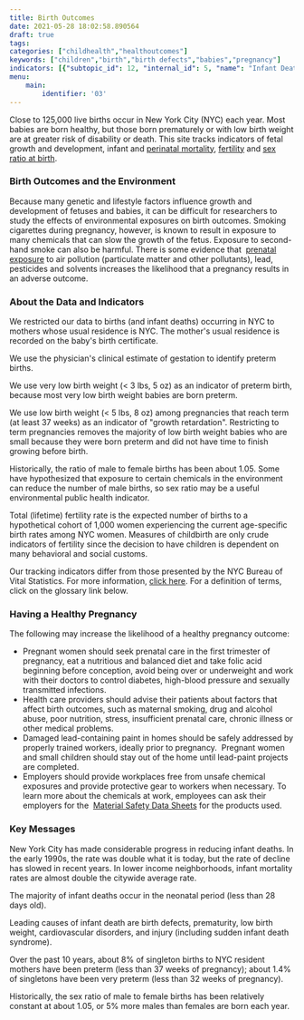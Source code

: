 ```yaml
---
title: Birth Outcomes
date: 2021-05-28 18:02:58.890564
draft: true
tags: 
categories: ["childhealth","healthoutcomes"]
keywords: ["children","birth","birth defects","babies","pregnancy"]
indicators: [{"subtopic_id": 12, "internal_id": 5, "name": "Infant Death", "URL": "https://a816-dohbesp.nyc.gov/IndicatorPublic/VisualizationData.aspx?id=5,719b87,12,Summarize"}, {"subtopic_id": 12, "internal_id": 4, "name": "Low Birthweight at Full Term", "URL": "https://a816-dohbesp.nyc.gov/IndicatorPublic/VisualizationData.aspx?id=4,719b87,12,Summarize"}, {"subtopic_id": 12, "internal_id": 6, "name": "Neonatal Death", "URL": "https://a816-dohbesp.nyc.gov/IndicatorPublic/VisualizationData.aspx?id=6,719b87,12,Summarize"}, {"subtopic_id": 12, "internal_id": 7, "name": "Perinatal Death", "URL": "https://a816-dohbesp.nyc.gov/IndicatorPublic/VisualizationData.aspx?id=7,719b87,12,Summarize"}, {"subtopic_id": 12, "internal_id": 8, "name": "Postneonatal Death", "URL": "https://a816-dohbesp.nyc.gov/IndicatorPublic/VisualizationData.aspx?id=8,719b87,12,Summarize"}, {"subtopic_id": 12, "internal_id": 1, "name": "Preterm Birth", "URL": "https://a816-dohbesp.nyc.gov/IndicatorPublic/VisualizationData.aspx?id=1,719b87,12,Summarize"}, {"subtopic_id": 12, "internal_id": 10, "name": "Sex Ratio ", "URL": "https://a816-dohbesp.nyc.gov/IndicatorPublic/VisualizationData.aspx?id=10,719b87,12,Summarize"}, {"subtopic_id": 12, "internal_id": 9, "name": "Total (Lifetime) Fertility", "URL": "https://a816-dohbesp.nyc.gov/IndicatorPublic/VisualizationData.aspx?id=9,719b87,12,Summarize"}, {"subtopic_id": 12, "internal_id": 3, "name": "Very Low Birthweight", "URL": "https://a816-dohbesp.nyc.gov/IndicatorPublic/VisualizationData.aspx?id=3,719b87,12,Summarize"}, {"subtopic_id": 12, "internal_id": 2, "name": "Very Preterm Birth", "URL": "https://a816-dohbesp.nyc.gov/IndicatorPublic/VisualizationData.aspx?id=2,719b87,12,Summarize"}]
menu:
    main:
        identifier: '03'
---
```


Close to 125,000 live births occur in New York City (NYC) each year. Most babies are born healthy, but those born prematurely or with low birth weight are at greater risk of disability or death. This site tracks indicators of fetal growth and development, infant and [perinatal mortality](http://a816-dohbesp.nyc.gov/IndicatorPublic/Glossary.aspx#Perinata_mortality), [fertility](http://a816-dohbesp.nyc.gov/IndicatorPublic/Glossary.aspx#Fertility) and [sex ratio at birth](http://a816-dohbesp.nyc.gov/IndicatorPublic/Glossary.aspx#Sex_Ratio_at_Birth).

### Birth Outcomes and the Environment

Because many genetic and lifestyle factors influence growth and development of fetuses and babies, it can be difficult for researchers to study the effects of environmental exposures on birth outcomes. Smoking cigarettes during pregnancy, however, is known to result in exposure to many chemicals that can slow the growth of the fetus. Exposure to second-hand smoke can also be harmful. There is some evidence that  [prenatal exposure](http://a816-dohbesp.nyc.gov/IndicatorPublic/Glossary.aspx#Prenatal_exposure) to air pollution (particulate matter and other pollutants), lead, pesticides and solvents increases the likelihood that a pregnancy results in an adverse outcome.   
  
### About the Data and Indicators

We restricted our data to births (and infant deaths) occurring in NYC to mothers whose usual residence is NYC. The mother's usual residence is recorded on the baby's birth certificate.  
  
We use the physician's clinical estimate of gestation to identify preterm births.  
  
We use very low birth weight (< 3 lbs, 5 oz) as an indicator of preterm birth, because most very low birth weight babies are born preterm.  
  
We use low birth weight (< 5 lbs, 8 oz) among pregnancies that reach term (at least 37 weeks) as an indicator of "growth retardation". Restricting to term pregnancies removes the majority of low birth weight babies who are small because they were born preterm and did not have time to finish growing before birth.   
  
Historically, the ratio of male to female births has been about 1.05. Some have hypothesized that exposure to certain chemicals in the environment can reduce the number of male births, so sex ratio may be a useful environmental public health indicator.  
  
Total (lifetime) fertility rate is the expected number of births to a hypothetical cohort of 1,000 women experiencing the current age-specific birth rates among NYC women. Measures of childbirth are only crude indicators of fertility since the decision to have children is dependent on many behavioral and social customs.  
  
Our tracking indicators differ from those presented by the NYC Bureau of Vital Statistics. For more information, [click here](http://www1.nyc.gov/assets/doh/downloads/pdf/tracking/vital-stats-definitions.pdf). For a definition of terms, click on the glossary link below.   
  
### Having a Healthy Pregnancy

The following may increase the likelihood of a healthy pregnancy outcome:

* Pregnant women should seek prenatal care in the first trimester of pregnancy, eat a nutritious and balanced diet and take folic acid beginning before conception, avoid being over or underweight and work with their doctors to control diabetes, high-blood pressure and sexually transmitted infections.
* Health care providers should advise their patients about factors that affect birth outcomes, such as maternal smoking, drug and alcohol abuse, poor nutrition, stress, insufficient prenatal care, chronic illness or other medical problems.
* Damaged lead-containing paint in homes should be safely addressed by properly trained workers, ideally prior to pregnancy.  Pregnant women and small children should stay out of the home until lead-paint projects are completed.
* Employers should provide workplaces free from unsafe chemical exposures and provide protective gear to workers when necessary. To learn more about the chemicals at work, employees can ask their employers for the  [Material Safety Data Sheets](http://a816-dohbesp.nyc.gov/IndicatorPublic/Glossary.aspx#Material_Safety_Data_Sheets) for the products used.

### Key Messages

New York City has made considerable progress in reducing infant deaths. In the early 1990s, the rate was double what it is today, but the rate of decline has slowed in recent years. In lower income neighborhoods, infant mortality rates are almost double the citywide average rate.   
  
The majority of infant deaths occur in the neonatal period (less than 28 days old).   
  
Leading causes of infant death are birth defects, prematurity, low birth weight, cardiovascular disorders, and injury (including sudden infant death syndrome).   
  
Over the past 10 years, about 8% of singleton births to NYC resident mothers have been preterm (less than 37 weeks of pregnancy); about 1.4% of singletons have been very preterm (less than 32 weeks of pregnancy).   
  
Historically, the sex ratio of male to female births has been relatively constant at about 1.05, or 5% more males than females are born each year.   